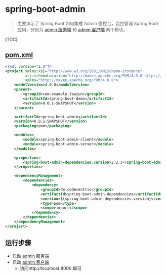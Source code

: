 # spring-boot-admin

> 主要演示了 Spring Boot 如何集成 Admin 管控台，监控管理 Spring Boot 应用，分别为 [admin 服务端](spring-boot-admin-server)
>和 [admin 客户端](spring-boot-admin-client) 两个模块。

[TOC]

## [pom.xml](pom.xml)

```xml
<?xml version="1.0"?>
<project xmlns:xsi="http://www.w3.org/2001/XMLSchema-instance"
         xsi:schemaLocation="http://maven.apache.org/POM/4.0.0 https://maven.apache.org/xsd/maven-4.0.0.xsd"
         xmlns="http://maven.apache.org/POM/4.0.0">
    <modelVersion>4.0.0</modelVersion>
    <parent>
        <groupId>com.example.lewjun</groupId>
        <artifactId>spring-boot-demo</artifactId>
        <version>0.0.1-SNAPSHOT</version>
    </parent>

    <artifactId>spring-boot-admin</artifactId>
    <version>0.0.1-SNAPSHOT</version>
    <packaging>pom</packaging>

    <modules>
        <module>spring-boot-admin-client</module>
        <module>spring-boot-admin-server</module>
    </modules>

    <properties>
        <spring-boot-admin-dependencies.version>2.2.3</spring-boot-admin-dependencies.version>
    </properties>

    <dependencyManagement>
        <dependencies>
            <dependency>
                <groupId>de.codecentric</groupId>
                <artifactId>spring-boot-admin-dependencies</artifactId>
                <version>${spring-boot-admin-dependencies.version}</version>
                <type>pom</type>
                <scope>import</scope>
            </dependency>
        </dependencies>
    </dependencyManagement>
</project>

```

## 运行步骤

* 启动 [admin 服务端](spring-boot-admin-server)
* 启动 [admin 客户端](spring-boot-admin-client)
    * 访问http://localhost:8000 即可
